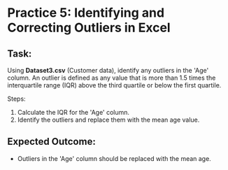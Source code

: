 # Practice 5: Identifying and Correcting Outliers in Excel

## Task:
Using **Dataset3.csv** (Customer data), identify any outliers in the 'Age' column. An outlier is defined as any value that is more than 1.5 times the interquartile range (IQR) above the third quartile or below the first quartile.

Steps:
1. Calculate the IQR for the 'Age' column.
2. Identify the outliers and replace them with the mean age value.

## Expected Outcome:
- Outliers in the 'Age' column should be replaced with the mean age.
